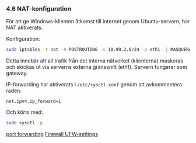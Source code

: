 ### 4.6 NAT-konfiguration

För att ge Windows-klienten åtkomst till internet genom Ubuntu-servern, har NAT aktiverats.

Konfiguration:

```bash
sudo iptables -t nat -A POSTROUTING -s 10.99.2.0/24 -o eth1 -j MASQUERADE
```

Detta innebär att all trafik från det interna nätverket (klienterna) maskeras och skickas ut via serverns externa gränssnitt (eth1). Servern fungerar som gateway.

IP-forwarding har aktiverats i `/etc/sysctl.conf` genom att avkommentera raden:

```
net.ipv4.ip_forward=1
```

Och körts med:

```bash
sudo sysctl -p
```

[port forwarding](./sysctl.conf.md)
[Firewall UFW-settings](./config/ufw-status.md)